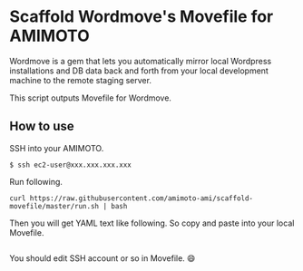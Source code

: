 # Scaffold Wordmove's Movefile for AMIMOTO

Wordmove is a gem that lets you automatically mirror local Wordpress installations and DB data back and forth from your local development machine to the remote staging server.

This script outputs Movefile for Wordmove.

## How to use

SSH into your AMIMOTO.

```
$ ssh ec2-user@xxx.xxx.xxx.xxx
```

Run following.

```
curl https://raw.githubusercontent.com/amimoto-ami/scaffold-movefile/master/run.sh | bash
```

Then you will get YAML text like following. So copy and paste into your local Movefile.

```
```

You should edit SSH account or so in Movefile. :smile:
